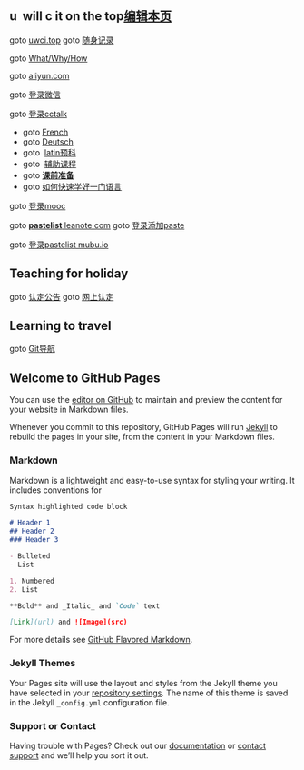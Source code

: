 ## u  will c it on the top[编辑本页](https://github.com/uwci/w/edit/master/index.md)

goto [uwci.top](http://uwci.top/) goto [随身记录](http://evica.leanote.com/)

goto [What/Why/How](https://www.baidu.com)

goto [aliyun.com](https://www.aliyun.com)

goto [登录微信](https://wx.qq.com)

goto [登录cctalk](https://www.cctalk.com/u/subscription/)
- goto [French](https://www.cctalk.com/m/program/1523069842425826)
- goto [Deutsch](https://www.cctalk.com/m/program/1523070562474892)
- goto  [latin预科](https://www.cctalk.com/m/program/1522748206576677)
- goto  [辅助课程](https://www.cctalk.com/m/program/1523026459769791)
- goto [**课前准备**](https://www.cctalk.com/m/program/1522942937450831)
- goto [如何快速学好一门语言](https://www.cctalk.com/m/program/1515731004888785)


goto [登录mooc](https://www.icourse163.org/)

goto [**pastelist** leanote.com](http://evica.leanote.com/)
goto [登录添加paste](https://leanote.com/note/)

goto [登录pastelist mubu.io](https://mubu.com/list)

## Teaching for holiday
goto [认定公告](http://gk.wh.cn/xxgkweb/blue/index.jsp?unit=003274277)
goto [网上认定](http://www.jszg.edu.cn/portal/home/index)
## Learning to travel
goto [Git导航](https://timesed.github.io/g/)

## Welcome to GitHub Pages

You can use the [editor on GitHub](https://github.com/uwci/w/edit/master/index.md) to maintain and preview the content for your website in Markdown files.

Whenever you commit to this repository, GitHub Pages will run [Jekyll](https://jekyllrb.com/) to rebuild the pages in your site, from the content in your Markdown files.

### Markdown

Markdown is a lightweight and easy-to-use syntax for styling your writing. It includes conventions for

```markdown
Syntax highlighted code block

# Header 1
## Header 2
### Header 3

- Bulleted
- List

1. Numbered
2. List

**Bold** and _Italic_ and `Code` text

[Link](url) and ![Image](src)
```

For more details see [GitHub Flavored Markdown](https://guides.github.com/features/mastering-markdown/).

### Jekyll Themes

Your Pages site will use the layout and styles from the Jekyll theme you have selected in your [repository settings](https://github.com/uwci/w/settings). The name of this theme is saved in the Jekyll `_config.yml` configuration file.

### Support or Contact

Having trouble with Pages? Check out our [documentation](https://help.github.com/categories/github-pages-basics/) or [contact support](https://github.com/contact) and we’ll help you sort it out.
